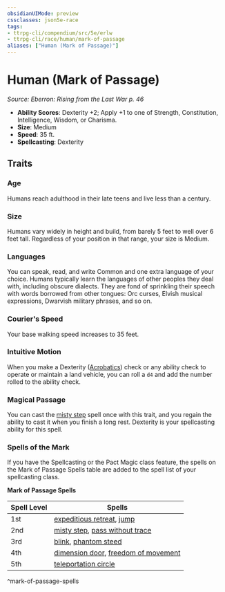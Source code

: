 ```yaml
---
obsidianUIMode: preview
cssclasses: json5e-race
tags:
- ttrpg-cli/compendium/src/5e/erlw
- ttrpg-cli/race/human/mark-of-passage
aliases: ["Human (Mark of Passage)"]
---
```

# Human (Mark of Passage)
*Source: Eberron: Rising from the Last War p. 46*  


- **Ability Scores**: Dexterity +2; Apply +1 to one of Strength, Constitution, Intelligence, Wisdom, or Charisma.
- **Size**: Medium
- **Speed**: 35 ft.
- **Spellcasting**: Dexterity

## Traits

### Age

Humans reach adulthood in their late teens and live less than a century.

### Size

Humans vary widely in height and build, from barely 5 feet to well over 6 feet tall. Regardless of your position in that range, your size is Medium.

### Languages

You can speak, read, and write Common and one extra language of your choice. Humans typically learn the languages of other peoples they deal with, including obscure dialects. They are fond of sprinkling their speech with words borrowed from other tongues: Orc curses, Elvish musical expressions, Dwarvish military phrases, and so on.

### Courier's Speed

Your base walking speed increases to 35 feet.

### Intuitive Motion

When you make a Dexterity ([Acrobatics](Misc%20Files/CLI/rules/skills.md#Acrobatics)) check or any ability check to operate or maintain a land vehicle, you can roll a `d4` and add the number rolled to the ability check.

### Magical Passage

You can cast the [misty step](Misc%20Files/CLI/compendium/spells/misty-step-xphb.md) spell once with this trait, and you regain the ability to cast it when you finish a long rest. Dexterity is your spellcasting ability for this spell.

### Spells of the Mark

If you have the Spellcasting or the Pact Magic class feature, the spells on the Mark of Passage Spells table are added to the spell list of your spellcasting class.

**Mark of Passage Spells**

| Spell Level | Spells |
|-------------|--------|
| 1st | [expeditious retreat](Misc%20Files/CLI/compendium/spells/expeditious-retreat-xphb.md), [jump](Misc%20Files/CLI/compendium/spells/jump-xphb.md) |
| 2nd | [misty step](Misc%20Files/CLI/compendium/spells/misty-step-xphb.md), [pass without trace](Misc%20Files/CLI/compendium/spells/pass-without-trace-xphb.md) |
| 3rd | [blink](Misc%20Files/CLI/compendium/spells/blink-xphb.md), [phantom steed](Misc%20Files/CLI/compendium/spells/phantom-steed-xphb.md) |
| 4th | [dimension door](Misc%20Files/CLI/compendium/spells/dimension-door-xphb.md), [freedom of movement](Misc%20Files/CLI/compendium/spells/freedom-of-movement-xphb.md) |
| 5th | [teleportation circle](Misc%20Files/CLI/compendium/spells/teleportation-circle-xphb.md) |
^mark-of-passage-spells